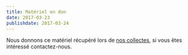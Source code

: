 ```yaml
---
title: Matériel en don
date: 2017-03-23
publishdate: 2017-03-24
---
```


Nous donnons ce matériel récupéré lors de [nos collectes](/page/collecte), si vous êtes intéressé contactez-nous.